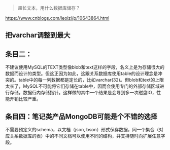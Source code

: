 > 超长文本，用什么数据库储存？

https://www.cnblogs.com/leolzi/p/10643864.html

## 把varchar调整到最大

## 条目二：
不建议使用MySQL的TEXT类型像blob和text这样的字段，名义上是为存储很大的数据而设计的类型。但这正因为如此，这跟关系数据库使用table的设计理念是冲突的。table中的每一列数据都是定长的，比如varchar(32)。但blob和text的上限太长了，MySQL不可能将它们存储在table中，因而会使用专门的外部存储区域进行存储，数据行内存储指针。这样做的其中一个结果是会导到多一次磁盘IO，性能开销比较严重。

## 条目四：笔记类产品MongoDB可能是个不错的选择
不需要预定义的schema，以文档（json, bson）形式保存数据，同一个集合（对应关系数据库的表）中的不同文档可以使用不同的结构，并支持随时向扩展任意字段。